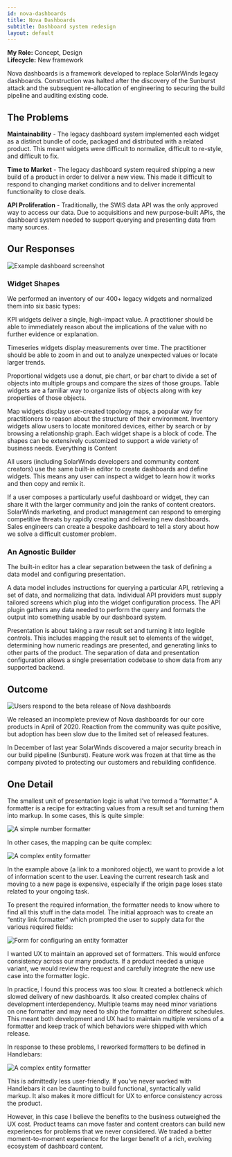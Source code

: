 ```yaml
---
id: nova-dashboards
title: Nova Dashboards
subtitle: Dashboard system redesign
layout: default
---
```

**My Role:** Concept, Design  
**Lifecycle:** New framework

Nova dashboards is a framework developed to replace SolarWinds legacy dashboards. Construction was halted after the discovery of the Sunburst attack and the subsequent re-allocation of engineering to securing the build pipeline and auditing existing code.

## The Problems
**Maintainability** - The legacy dashboard system implemented each widget as a distinct bundle of code, packaged and distributed with a related product. This meant widgets were difficult to normalize, difficult to re-style, and difficult to fix.

**Time to Market** - The legacy dashboard system required shipping a new build of a product in order to deliver a new view. This made it difficult to respond to changing market conditions and to deliver incremental functionality to close deals.

**API Proliferation** - Traditionally, the SWIS data API was the only approved way to access our data. Due to acquisitions and new purpose-built APIs, the dashboard system needed to support querying and presenting data from many sources.

## Our Responses
![Example dashboard screenshot](../images/dashboard_screen.png)

### Widget Shapes

We performed an inventory of our 400+ legacy widgets and normalized them into six basic types:

KPI widgets deliver a single, high-impact value. A practitioner should be able to immediately reason about the implications of the value with no further evidence or explanation.

Timeseries widgets display measurements over time. The practitioner should be able to zoom in and out to analyze unexpected values or locate larger trends.

Proportional widgets use a donut, pie chart, or bar chart to divide a set of objects into multiple groups and compare the sizes of those groups. Table widgets are a familiar way to organize lists of objects along with key properties of those objects.

Map widgets display user-created topology maps, a popular way for practitioners to reason about the structure of their environment. Inventory widgets allow users to locate monitored devices, either by search or by browsing a relationship graph. Each widget shape is a block of code. The shapes can be extensively customized to support a wide variety of business needs. Everything is Content

All users (including SolarWinds developers and community content creators) use the same built-in editor to create dashboards and define widgets. This means any user can inspect a widget to learn how it works and then copy and remix it.

If a user composes a particularly useful dashboard or widget, they can share it with the larger community and join the ranks of content creators. SolarWinds marketing, and product management can respond to emerging competitive threats by rapidly creating and delivering new dashboards. Sales engineers can create a bespoke dashboard to tell a story about how we solve a difficult customer problem.

### An Agnostic Builder
The built-in editor has a clear separation between the task of defining a data model and configuring presentation.

A data model includes instructions for querying a particular API, retrieving a set of data, and normalizing that data. Individual API providers must supply tailored screens which plug into the widget configuration process. The API plugin gathers any data needed to perform the query and formats the output into something usable by our dashboard system.

Presentation is about taking a raw result set and turning it into legible controls. This includes mapping the result set to elements of the widget, determining how numeric readings are presented, and generating links to other parts of the product. The separation of data and presentation configuration allows a single presentation codebase to show data from any supported backend.

## Outcome
![Users respond to the beta release of Nova dashboards](../images/dashboard_user_reactions.png)

We released an incomplete preview of Nova dashboards for our core products in April of 2020. Reaction from the community was quite positive, but adoption has been slow due to the limited set of released features.

In December of last year SolarWinds discovered a major security breach in our build pipeline (Sunburst). Feature work was frozen at that time as the company pivoted to protecting our customers and rebuilding confidence.

## One Detail
The smallest unit of presentation logic is what I’ve termed a “formatter.” A formatter is a recipe for extracting values from a result set and turning them into markup. In some cases, this is quite simple:

![A simple number formatter](../images/dashboard_number_formatter.png)

In other cases, the mapping can be quite complex:

![A complex entity formatter](../images/dashboard_entity_formatter.png)

In the example above (a link to a monitored object), we want to provide a lot of information scent to the user. Leaving the current research task and moving to a new page is expensive, especially if the origin page loses state related to your ongoing task.

To present the required information, the formatter needs to know where to find all this stuff in the data model. The initial approach was to create an “entity link formatter” which prompted the user to supply data for the various required fields:

![Form for configuring an entity formatter](../images/dashboard_complex_formatter.png)

I wanted UX to maintain an approved set of formatters. This would enforce consistency across our many products. If a product needed a unique variant, we would review the request and carefully integrate the new use case into the formatter logic.

In practice, I found this process was too slow. It created a bottleneck which slowed delivery of new dashboards. It also created complex chains of development interdependency. Multiple teams may need minor variations on one formatter and may need to ship the formatter on different schedules. This meant both development and UX had to maintain multiple versions of a formatter and keep track of which behaviors were shipped with which release.

In response to these problems, I reworked formatters to be defined in Handlebars:

![A complex entity formatter](../images/dashboard_handlebars.png)

This is admittedly less user-friendly. If you’ve never worked with Handlebars it can be daunting to build functional, syntactically valid markup. It also makes it more difficult for UX to enforce consistency across the product.

However, in this case I believe the benefits to the business outweighed the UX cost. Product teams can move faster and content creators can build new experiences for problems that we never considered. We traded a better moment-to-moment experience for the larger benefit of a rich, evolving ecosystem of dashboard content.

